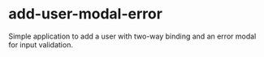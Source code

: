 # add-user-modal-error
Simple application to add a user with two-way binding and an error modal for input validation.
